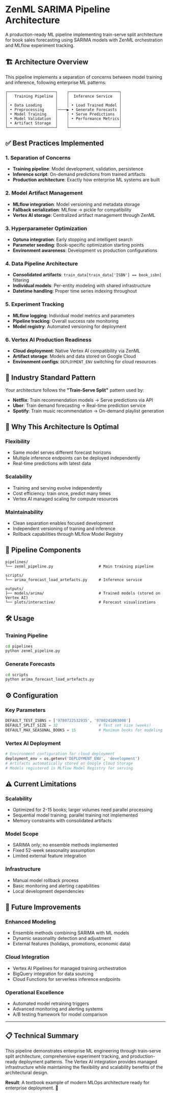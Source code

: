 # ZenML SARIMA Pipeline Architecture

A production-ready ML pipeline implementing train-serve split architecture for book sales forecasting using SARIMA models with ZenML orchestration and MLflow experiment tracking.

## 🏗️ Architecture Overview

This pipeline implements a separation of concerns between model training and inference, following enterprise ML patterns:

```
┌─────────────────────┐    ┌──────────────────────┐
│   Training Pipeline │    │  Inference Service   │
│                     │    │                      │
│ • Data Loading      │    │ • Load Trained Model │
│ • Preprocessing     │────▶ • Generate Forecasts │
│ • Model Training    │    │ • Serve Predictions  │
│ • Model Validation  │    │ • Performance Metrics│
│ • Artifact Storage  │    │                      │
└─────────────────────┘    └──────────────────────┘
```

## ✅ Best Practices Implemented

### 1. Separation of Concerns
- **Training pipeline**: Model development, validation, persistence
- **Inference script**: On-demand predictions from trained artifacts
- **Production architecture**: Exactly how enterprise ML systems are built

### 2. Model Artifact Management
- **MLflow integration**: Model versioning and metadata storage
- **Fallback serialization**: MLflow → pickle for compatibility
- **Vertex AI storage**: Centralized artifact management through ZenML

### 3. Hyperparameter Optimization
- **Optuna integration**: Early stopping and intelligent search
- **Parameter seeding**: Book-specific optimization starting points
- **Environment awareness**: Development vs production configurations

### 4. Data Pipeline Architecture
- **Consolidated artifacts**: `train_data[train_data['ISBN'] == book_isbn]` filtering
- **Individual models**: Per-entity modeling with shared infrastructure
- **Datetime handling**: Proper time series indexing throughout

### 5. Experiment Tracking
- **MLflow logging**: Individual model metrics and parameters
- **Pipeline tracking**: Overall success rate monitoring
- **Model registry**: Automated versioning for deployment

### 6. Vertex AI Production Readiness
- **Cloud deployment**: Native Vertex AI compatibility via ZenML
- **Artifact storage**: Models and data stored on Google Cloud
- **Environment configs**: `DEPLOYMENT_ENV` switching for cloud resources

## 🏢 Industry Standard Pattern

Your architecture follows the **"Train-Serve Split"** pattern used by:
- **Netflix**: Train recommendation models → Serve predictions via API
- **Uber**: Train demand forecasting → Real-time prediction service
- **Spotify**: Train music recommendation → On-demand playlist generation

## 🎯 Why This Architecture Is Optimal

### Flexibility
- Same model serves different forecast horizons
- Multiple inference endpoints can be deployed independently
- Real-time predictions with latest data

### Scalability
- Training and serving evolve independently
- Cost efficiency: train once, predict many times
- Vertex AI managed scaling for compute resources

### Maintainability
- Clean separation enables focused development
- Independent versioning of training and inference
- Rollback capabilities through MLflow Model Registry

## 📁 Pipeline Components

```
pipelines/
└── zenml_pipeline.py                    # Main training pipeline

scripts/
└── arima_forecast_load_artefacts.py     # Inference service

outputs/
├── models/arima/                        # Trained models (stored on Vertex AI)
└── plots/interactive/                   # Forecast visualizations
```

## 🛠️ Usage

### Training Pipeline
```bash
cd pipelines
python zenml_pipeline.py
```

### Generate Forecasts
```bash
cd scripts
python arima_forecast_load_artefacts.py
```

## ⚙️ Configuration

### Key Parameters
```python
DEFAULT_TEST_ISBNS = ['9780722532935', '9780241003008']
DEFAULT_SPLIT_SIZE = 32                  # Test set size (weeks)
DEFAULT_MAX_SEASONAL_BOOKS = 15          # Maximum books for modeling
```

### Vertex AI Deployment
```python
# Environment configuration for cloud deployment
deployment_env = os.getenv('DEPLOYMENT_ENV', 'development')
# Artifacts automatically stored on Google Cloud Storage
# Models registered in MLflow Model Registry for serving
```

## ⚠️ Current Limitations

### Scalability
- Optimized for 2-15 books; larger volumes need parallel processing
- Sequential model training; parallel training not implemented
- Memory constraints with consolidated artifacts

### Model Scope
- SARIMA only; no ensemble methods implemented
- Fixed 52-week seasonality assumption
- Limited external feature integration

### Infrastructure
- Manual model rollback process
- Basic monitoring and alerting capabilities
- Local development dependencies

## 🔮 Future Improvements

### Enhanced Modeling
- Ensemble methods combining SARIMA with ML models
- Dynamic seasonality detection and adjustment
- External features (holidays, promotions, economic data)

### Cloud Integration
- Vertex AI Pipelines for managed training orchestration
- BigQuery integration for data sourcing
- Cloud Functions for serverless inference endpoints

### Operational Excellence
- Automated model retraining triggers
- Advanced monitoring and alerting systems
- A/B testing framework for model comparison

---

## 📋 Technical Summary

This pipeline demonstrates enterprise ML engineering through train-serve split architecture, comprehensive experiment tracking, and production-ready deployment patterns. The Vertex AI integration provides managed infrastructure while maintaining the flexibility and scalability benefits of the architectural design.

**Result**: A textbook example of modern MLOps architecture ready for enterprise deployment. 🎯